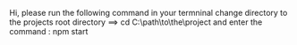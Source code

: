 Hi, please run the following command in your termninal
change directory to the projects root directory ==> cd C:\path\to\the\project
and enter the command : npm start
